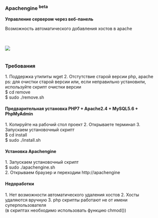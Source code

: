 <h3>Apachengine <sup>beta</sup></h3>
<b>Управление сервером через веб-панель</b>
<p>Возможность автоматического добавления хостов в apache</p>
<br><br>
<img src="https://habrastorage.org/files/ed4/8b6/ffa/ed48b6ffaf5d4bd3aca20c02eeb97a5a.png" aling="center"/>
<br><br>
<h3>Требования</h3>
1. Поддержка утилиты wget
2. Отстутствие старой версии php, apache <br>  
ps: для очистки старой версии или, если неправильно установили, используйте скрипт очистки версии<br>  
      $ cd remove <br> 
      $ sudo ./remove.sh <br> 

<h4>Предварительная установка PHP7 + Apache2.4 + MySQL5.6 + PhpMyAdmin</h4>
1. Копируйте на рабочий стол проект
2. Открываете терминал
3. Запускаем установочный скрипт<br> 
      $ cd install<br> 
      $ sudo ./install.sh<br> 

<h4>Установка Apachengine</h4>
1. Запускаем установочный скрипт <br>  
      $ sudo ./apachengine.sh<br>
2. Открываем браузер и переходим http://apachengine

<h4>Недоработки</h4>
1. Нет возможности автоматического удаления хостов
2. Хосты удаляются вручную
3. php скрипты работают не от имени суперпользователя <br>
(в скриптах необходимо использовать функцию chmod())
